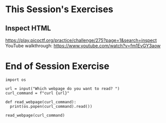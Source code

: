 # This Session's Exercises
## Inspect HTML
https://play.picoctf.org/practice/challenge/275?page=1&search=inspect
YouTube walkthrough:
https://www.youtube.com/watch?v=fm1EvGY3aow

# End of Session Exercise
```
import os

url = input("Which webpage do you want to read? ")
curl_command = f"curl {url}"

def read_webpage(curl_command):
  print(os.popen(curl_command).read())

read_webpage(curl_command)
```
